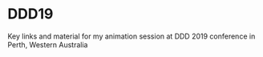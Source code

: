 # DDD19
Key links and material for my animation session at DDD 2019 conference in Perth, Western Australia
